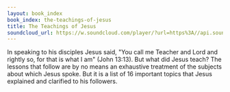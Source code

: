 ```yaml
---
layout: book_index
book_index: the-teachings-of-jesus
title: The Teachings of Jesus
soundcloud_url: https://w.soundcloud.com/player/?url=https%3A//api.soundcloud.com/playlists/185708470%3Fsecret_token%3Ds-B3UYY
---
```


In speaking to his disciples Jesus said, "You call me Teacher and Lord and rightly so, for that is what I am" (John 13:13). But what did Jesus teach? The lessons that follow are by no means an exhaustive treatment of the subjects about which Jesus spoke. But it is a list of 16 important topics that Jesus explained and clarified to his followers.
